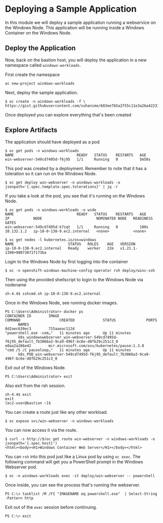 # Deploying a Sample Application

In this module we will deploy a sample application running a webservice on the Windows Node. This application will be running inside a Windows Container on the Windows Node.

## Deploy the Application

Now, back on the bastion host, you will deploy the application in a new namespace called `windows-workloads`.

First create the namespace

```shell
oc new-project windows-workloads
```

Next, deploy the sample application.

```shell
$ oc create -n windows-workloads -f \
https://gist.githubusercontent.com/suhanime/683ee7b5a2f55c11e3a26a4223170582/raw/d893db98944bf615fccfe73e6e4fb19549a362a5/WinWebServer.yaml
```

Once deployed you can explore everything that's been created

## Explore Artifacts

The application should have deployed as a pod

```shell
$ oc get pods -n windows-workloads
NAME                             READY   STATUS    RESTARTS   AGE
win-webserver-549cd7495d-f6j95   1/1     Running   0          5m58s
```

This pod was created by a deployment. Remember to note that it has a toleration so it can run on the Windows Node.

```shell
$ oc get deploy win-webserver -n windows-workloads -o jsonpath='{.spec.template.spec.tolerations}' | jq -r
```

If you take a look at the pod, you see that it's running on the Windows Node.

```shell
$ oc get pods -n windows-workloads -o wide
NAME                             READY   STATUS    RESTARTS   AGE    IP           NODE                         NOMINATED NODE   READINESS GATES
win-webserver-549cd7495d-k7zqt   1/1     Running   0          100s   10.132.1.2   ip-10-0-138-9.ec2.internal   <none>           <none>

$ oc get nodes -l kubernetes.io/os=windows
NAME                         STATUS   ROLES    AGE   VERSION
ip-10-0-138-9.ec2.internal   Ready    worker   22m   v1.21.1-1398+98073871f173ba
```

Login to the Windows Node by first logging into the container


```shell
$ oc -n openshift-windows-machine-config-operator rsh deploy/winc-ssh
```

Then using the provided shellscript to login to the Windows Node via nodename

```shell
sh-4.4$ sshcmd.sh ip-10-0-138-9.ec2.internal
```

Once in the Windows Node, see running docker images.

```shell
PS C:\Users\Administrator> docker ps
CONTAINER ID        IMAGE                                          COMMAND                  CREATED             STATUS              PORTS
      NAMES
8d2aec639ec3        715aaeac112d                                   "powershell.exe -com…"   11 minutes ago      Up 11 minutes
      k8s_windowswebserver_win-webserver-549cd7495d-f6j95_default_7b3066a3-9ca9-496f-bc6e-d8fb29c251c3_0
e0aa2a286e42        mcr.microsoft.com/oss/kubernetes/pause:1.3.0   "cmd /S /C pauseloop…"   11 minutes ago      Up 11 minutes
      k8s_POD_win-webserver-549cd7495d-f6j95_default_7b3066a3-9ca9-496f-bc6e-d8fb29c251c3_0
```

Exit out of the Windows Node.

```shell
PS C:\Users\Administrator> exit
```

Also exit from the rsh session.

```shell
sh-4.4$ exit
exit
[ec2-user@bastion ~]$
```
You can create a route just like any other workload.

```shell
$ oc expose svc/win-webserver -n windows-workloads
```

You can now access it via the route.

```shell
$ curl -s http://$(oc get route win-webserver -n windows-workloads -o jsonpath='{.spec.host}')
<html><body><H1>Windows Container Web Server</H1></body></html>
```

You can `rsh` into this pod just like a Linux pod by using `oc exec`. The following command will get you a PowerShell prompt in the Windows Webserver pod.

```shell
$ oc -n windows-workloads exec -it deploy/win-webserver -- powershell
```

Once inside, you can see the process that's running the webserver.

```shell
PS C:\> tasklist /M /FI "IMAGENAME eq powershell.exe"  | Select-String -Pattern http
```

Exit out of the `exec` session before continuing.

```shell
PS C:\> exit
```
